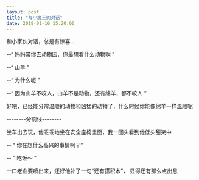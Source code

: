 ```yaml
---
layout: post
title: "与小魔王的对话"
date: 2018-01-16 15:20:00
---
```

和小家伙对话，总是有惊喜...
<!-- more -->

--“ 妈妈带你去动物园，你最想看什么动物啊 ”

--“ 山羊 ”  

--“ 为什么呢 ”  

--“ 因为山羊不咬人，山羊不是动物，还有绵羊，都不咬人 ”  

好吧，已经能分辨温顺的动物和凶猛的动物了，什么时候你能像绵羊一样温顺呢  


--------分割线--------

坐车出去玩，他乖乖地坐在安全座椅里面，我一回头看到他低头甜笑中  

-- “ 你在想什么高兴的事情啊？”  

-- “ 吃饭～ ”  

一口老血要喷出来，还好他补了一句“还有搭积木”， 显得还有那么点出息  
